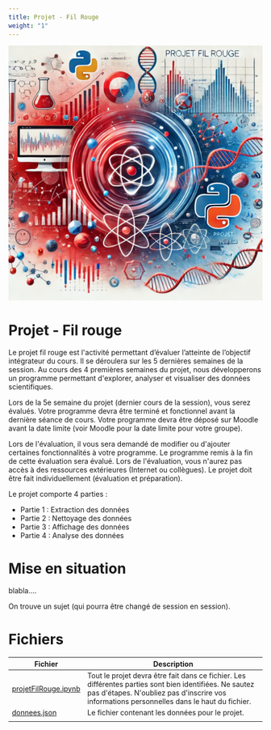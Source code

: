 ```yaml
---
title: Projet - Fil Rouge
weight: "1"
---
```


![](projetFilRouge.png?width=25vw)

# Projet - Fil rouge

Le projet fil rouge est l'activité permettant d’évaluer l’atteinte de l’objectif intégrateur du cours.
Il se déroulera sur les 5 dernières semaines de la session.
Au cours des 4 premières semaines du projet, nous développerons un programme permettant d'explorer, analyser et visualiser des données scientifiques.

Lors de la 5e semaine du projet (dernier cours de la session), vous serez évalués.
Votre programme devra être terminé et fonctionnel avant la dernière séance de cours.
Votre programme devra être déposé sur Moodle avant la date limite (voir Moodle pour la date limite pour votre groupe).

Lors de l'évaluation, il vous sera demandé de modifier ou d'ajouter certaines fonctionnalités à votre programme.
Le programme remis à la fin de cette évaluation sera évalué.
Lors de l'évaluation, vous n'aurez pas accès à des ressources extérieures (Internet ou collègues).
Le projet doit être fait individuellement (évaluation et préparation).

Le projet comporte 4 parties :
- Partie 1 : Extraction des données
- Partie 2 : Nettoyage des données
- Partie 3 : Affichage des données
- Partie 4 : Analyse des données

# Mise en situation

blabla....

On trouve un sujet (qui pourra être changé de session en session).


# Fichiers

| Fichier | Description |
| --- | --- |
| [projetFilRouge.ipynb](projetFilRouge.ipynb) | Tout le projet devra être fait dans ce fichier. Les différentes parties sont bien identifiées. Ne sautez pas d'étapes. N'oubliez pas d'inscrire vos informations personnelles dans le haut du fichier. |
| [donnees.json](donnees.json) | Le fichier contenant les données pour le projet. |
|  |  |

